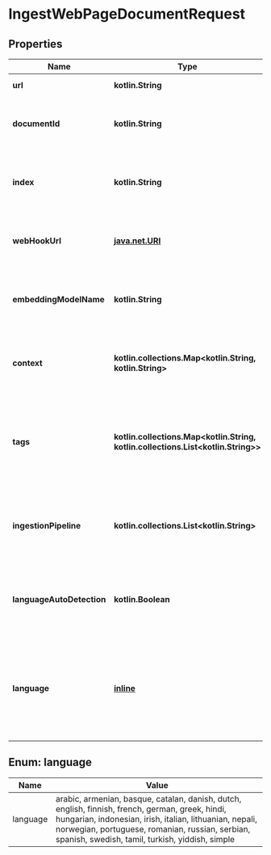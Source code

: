 
# IngestWebPageDocumentRequest

## Properties
| Name | Type | Description | Notes |
| ------------ | ------------- | ------------- | ------------- |
| **url** | **kotlin.String** | Web page to ingest |  |
| **documentId** | **kotlin.String** | Unique identifier for the document to ingest. |  |
| **index** | **kotlin.String** | Optional index name where the document will be stored. |  [optional] |
| **webHookUrl** | [**java.net.URI**](java.net.URI.md) | Optional webhook URL to notify upon completion. |  [optional] |
| **embeddingModelName** | **kotlin.String** | Optional name of the embedding model to use during ingestion. |  [optional] |
| **context** | **kotlin.collections.Map&lt;kotlin.String, kotlin.String&gt;** | Optional key-value pairs for additional context or metadata. |  [optional] |
| **tags** | **kotlin.collections.Map&lt;kotlin.String, kotlin.collections.List&lt;kotlin.String&gt;&gt;** | A collection of tags associated with the document. Tags can be language-specific. |  [optional] |
| **ingestionPipeline** | **kotlin.collections.List&lt;kotlin.String&gt;** | Optional list of ingestion pipeline steps. Allows custom processing. |  [optional] |
| **languageAutoDetection** | **kotlin.Boolean** | Enable automatic language detection for document content. |  [optional] |
| **language** | [**inline**](#Language) | Force a specific language for full-text search. Use &#39;simple&#39; for no language or leave empty. |  [optional] |


<a id="Language"></a>
## Enum: language
| Name | Value |
| ---- | ----- |
| language | arabic, armenian, basque, catalan, danish, dutch, english, finnish, french, german, greek, hindi, hungarian, indonesian, irish, italian, lithuanian, nepali, norwegian, portuguese, romanian, russian, serbian, spanish, swedish, tamil, turkish, yiddish, simple |



